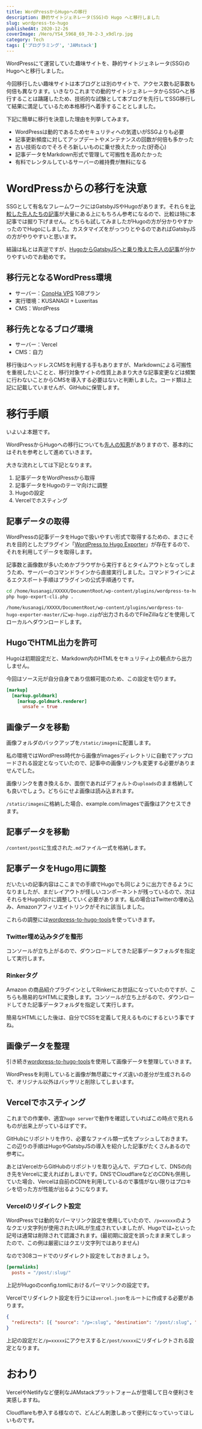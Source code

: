 ```yaml
---
title: WordPressからHugoへの移行
description: 静的サイトジェネレータ(SSG)の Hugo へと移行しました
slug: wordpress-to-hugo
publishedAt: 2020-12-26
coverImage: /Hero/YS4_5968_69_70-2-3_x9dlrp.jpg
category: Tech
tags: ['プログラミング', 'JAMstack']
---
```


WordPressにて運営していた趣味サイトを、静的サイトジェネレータ(SSG)のHugoへと移行しました。

今回移行したい趣味サイトは本ブログとは別のサイトで、アクセス数も記事数も何倍も異なります。いきなりこれまでの動的サイトジェネレータからSSGへと移行することは躊躇したため、技術的な試験として本ブログを先行してSSG移行して結果に満足しているため本格移行へ着手することとしました。

下記に簡単に移行を決意した理由を列挙してみます。

- WordPressは動的であるためセキュリティへの気遣いがSSGよりも必要
- 記事更新頻度に対してアップデートやメンテナンスの回数が何倍も多かった
- 古い技術なのでそろそろ新しいものに乗せ換えたかった(好奇心)
- 記事データをMarkdown形式で管理して可搬性を高めたかった
- 有料でレンタルしているサーバーの維持費が無料になる

# WordPressからの移行を決意

SSGとして有名なフレームワークにはGatsbyJSやHugoがあります。それらを[比較した先人たちの記事](https://exlair.net/trend-for-static-site-generator/)が大量にある上にもちろん参考になるので、比較は特に本記事では掘り下げません。どちらも試してみましたがHugoの方が分かりやすかったのでHugoにしました。カスタマイズをがっつりとやるのであればGatsbyJSの方がやりやすいと思います。

結論は私とは真逆ですが、[HugoからGatsbyJSへと乗り換えた先人の記事](https://blog.wadackel.me/2020/hugo-to-gatsby/)が分かりやすいのでお勧めです。

## 移行元となるWordPress環境

- サーバー：[ConoHa VPS](https://px.a8.net/svt/ejp?a8mat=35F6JU+EDZ5UI+50+4YT441) 1GBプラン
- 実行環境：KUSANAGI + Luxeritas
- CMS：WordPress

## 移行先となるブログ環境

- サーバー：Vercel
- CMS：自力

移行後はヘッドレスCMSを利用する手もありますが、Markdownによる可搬性を重視したいことと、移行対象サイトの性質上あまり大きな記事変更などは頻繁に行わないことからCMSを導入する必要はないと判断しました。コード類は上記に記載していませんが、GitHubに保管します。

# 移行手順

いよいよ本題です。

WordPressからHugoへの移行についても[先人の知恵](https://randd.kwappa.net/2020/05/17/migrate-wordpress-to-hugo-and-netlify/)がありますので、基本的にはそれを参考として進めていきます。

大きな流れとしては下記となります。

1. 記事データをWordPressから取得
1. 記事データをHugoのテーマ向けに調整
1. Hugoの設定
1. Vercelでホスティング

## 記事データの取得

WordPressの記事データをHugoで扱いやすい形式で取得するための、まさにそれを目的としたプラグイン「[WordPress to Hugo Exporter](https://github.com/SchumacherFM/wordpress-to-hugo-exporter)」が存在するので、それを利用してデータを取得します。

記事数と画像数が多いためかブラウザから実行するとタイムアウトとなってしまうため、サーバーのコマンドラインから直接実行しました。コマンドラインによるエクスポート手順はプラグインの公式手順通りです。

```bash
cd /home/kusanagi/XXXXX/DocumentRoot/wp-content/plugins/wordpress-to-hugo-exporter-master/
php hugo-export-cli.php .
```

`/home/kusanagi/XXXXX/DocumentRoot/wp-content/plugins/wordpress-to-hugo-exporter-master/`に`wp-hugo.zip`が出力されるのでFileZillaなどを使用してローカルへダウンロードします。

## HugoでHTML出力を許可

Hugoは初期設定だと、Markdown内のHTMLをセキュリティ上の観点から出力しません。

今回はソース元が自分自身であり信頼可能のため、この設定を切ります。

```toml
[markup]
  [markup.goldmark]
    [markup.goldmark.renderer]
      unsafe = true
```

## 画像データを移動

画像フォルダのバックアップを`/static/images`に配置します。

私の環境ではWordPress時代から画像がimagesディレクトリに自動でアップロードされる設定となっていたので、記事中の画像リンクも変更する必要がありませんでした。

画像リンクを書き換えるか、面倒であればデフォルトの`uploads`のまま格納しても良いでしょう。どちらにせよ画像は読み込まれます。

`/static/images`に格納した場合、example.com/imagesで画像はアクセスできます。

## 記事データを移動

`/content/post`に生成された`.md`ファイル一式を格納します。

## 記事データをHugo用に調整

だいたいの記事内容はここまでの手順でHugoでも同じように出力できるようになりましたが、まだレイアウトが怪しいコンポーネントが残っているので、次はそれらをHugo向けに調整していく必要があります。私の場合はTwitterの埋め込み、Amazonアフィリエイトリンクがそれに該当しました。

これらの調整には[wordpress-to-hugo-tools](https://github.com/big-mon/wordpress-to-hugo-tools)を使っていきます。

### Twitter埋め込みタグを整形

コンソールが立ち上がるので、ダウンロードしてきた記事データフォルダを指定して実行します。

### Rinkerタグ

Amazon の商品紹介プラグインとしてRinkerにお世話になっていたのですが、こちらも簡易的なHTMLに変換します。コンソールが立ち上がるので、ダウンロードしてきた記事データフォルダを指定して実行します。

簡易なHTMLにした後は、自分でCSSを定義して見えるものにするという事ですね。

## 画像データを整理

引き続き[wordpress-to-hugo-tools](https://github.com/big-mon/wordpress-to-hugo-tools)を使用して画像データを整理していきます。

WordPressを利用していると画像が無尽蔵にサイズ違いの差分が生成されるので、オリジナル以外はバッサリと削除してしまいます。

## Vercelでホスティング

これまでの作業中、適宜`hugo server`で動作を確認していればこの時点で見れるものが出来上がっているはずです。

GitHubにリポジトリを作り、必要なファイル類一式をプッシュしておきます。この辺りの手順はHugoやGatsbyJSの導入を紹介した記事がたくさんあるので参考に。

あとはVercelからGitHubのリポジトリを取り込んで、デプロイして、DNSの向き先をVercelに変えればおしまいです。DNSでCloudflareなどのCDNも併用していた場合、Vercelは自前のCDNを利用しているので事情がない限りはプロキシを切った方が性能が出るようになります。

### Vercelのリダイレクト設定

WordPressでは動的なパーマリンク設定を使用していたので、`/p=xxxxx`のようなクエリ文字列が使用されたURLが生成されていましたが、Hugoでは`=`といった記号は通常は削除されて認識されます。(最初期に設定を誤ったまま来てしまったので、この例は厳密にはクエリ文字列ではありません)

なので308コードでのリダイレクト設定をしておきましょう。

```toml
[permalinks]
  posts = "/post/:slug/"
```

上記がHugoのconfig.tomlにおけるパーマリンクの設定です。

Vercelでリダイレクト設定を行うには`vercel.json`をルートに作成する必要があります。

```json
{
  "redirects": [{ "source": "/p=:slug", "destination": "/post/:slug", "permanent": true }]
}
```

上記の設定だと`/p=xxxxx`にアクセスすると`/post/xxxxx`にリダイレクトされる設定となります。

# おわり

VercelやNetlifyなど便利なJAMstackプラットフォームが登場して日々便利さを実感しますね。

Cloudflareも参入する様なので、どんどん刺激しあって便利になっていってほしいものです。
